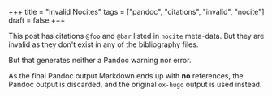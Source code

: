 +++
title = "Invalid Nocites"
tags = ["pandoc", "citations", "invalid", "nocite"]
draft = false
+++

This post has citations `@foo` and `@bar` listed in `nocite`
meta-data. But they are invalid as they don't exist in any of the
bibliography files.

But that generates neither a Pandoc warning nor error.

As the final Pandoc output Markdown ends up with **no** references, the
Pandoc output is discarded, and the original `ox-hugo` output is used
instead.
